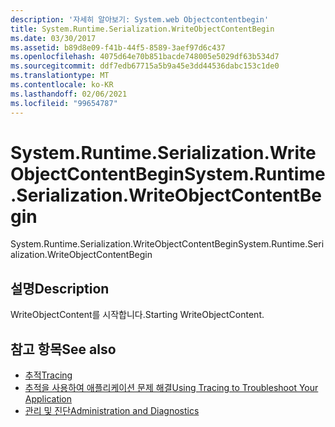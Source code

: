 ```yaml
---
description: '자세히 알아보기: System.web Objectcontentbegin'
title: System.Runtime.Serialization.WriteObjectContentBegin
ms.date: 03/30/2017
ms.assetid: b89d8e09-f41b-44f5-8589-3aef97d6c437
ms.openlocfilehash: 4075d64e70b851bacde748005e5029df63b534d7
ms.sourcegitcommit: ddf7edb67715a5b9a45e3dd44536dabc153c1de0
ms.translationtype: MT
ms.contentlocale: ko-KR
ms.lasthandoff: 02/06/2021
ms.locfileid: "99654787"
---
```

# <a name="systemruntimeserializationwriteobjectcontentbegin"></a><span data-ttu-id="08127-103">System.Runtime.Serialization.WriteObjectContentBegin</span><span class="sxs-lookup"><span data-stu-id="08127-103">System.Runtime.Serialization.WriteObjectContentBegin</span></span>

<span data-ttu-id="08127-104">System.Runtime.Serialization.WriteObjectContentBegin</span><span class="sxs-lookup"><span data-stu-id="08127-104">System.Runtime.Serialization.WriteObjectContentBegin</span></span>  
  
## <a name="description"></a><span data-ttu-id="08127-105">설명</span><span class="sxs-lookup"><span data-stu-id="08127-105">Description</span></span>  

 <span data-ttu-id="08127-106">WriteObjectContent를 시작합니다.</span><span class="sxs-lookup"><span data-stu-id="08127-106">Starting WriteObjectContent.</span></span>  
  
## <a name="see-also"></a><span data-ttu-id="08127-107">참고 항목</span><span class="sxs-lookup"><span data-stu-id="08127-107">See also</span></span>

- [<span data-ttu-id="08127-108">추적</span><span class="sxs-lookup"><span data-stu-id="08127-108">Tracing</span></span>](index.md)
- [<span data-ttu-id="08127-109">추적을 사용하여 애플리케이션 문제 해결</span><span class="sxs-lookup"><span data-stu-id="08127-109">Using Tracing to Troubleshoot Your Application</span></span>](using-tracing-to-troubleshoot-your-application.md)
- [<span data-ttu-id="08127-110">관리 및 진단</span><span class="sxs-lookup"><span data-stu-id="08127-110">Administration and Diagnostics</span></span>](../index.md)
